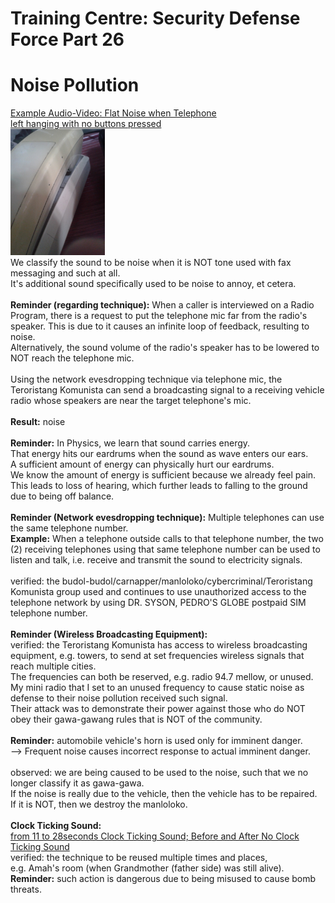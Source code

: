 # Training Centre: Security Defense Force Part 26
# Noise Pollution

[Example Audio-Video: Flat Noise when Telephone<br/>
left hanging with no buttons pressed](https://github.com/usbong/documentation/blob/master/Usbong/company/HR/Usbong%20Education%20Training%20Courses/Training%20Centre:%20Security%20Defense%20Force/res/flatNoiseFromSelectTelephonesWhenLeftHangingWithNoButtonsPressed20211202T1514.mp4)
<br/>
[<img src="https://github.com/usbong/documentation/blob/master/Usbong/company/HR/Usbong%20Education%20Training%20Courses/Training%20Centre:%20Security%20Defense%20Force/res/flatNoiseFromSelectTelephonesWhenLeftHangingWithNoButtonsPressed20211202T1521.jpg" width="30%">](https://github.com/usbong/documentation/blob/master/Usbong/company/HR/Usbong%20Education%20Training%20Courses/Training%20Centre:%20Security%20Defense%20Force/res/flatNoiseFromSelectTelephonesWhenLeftHangingWithNoButtonsPressed20211202T1514.mp4)
<br/>
We classify the sound to be noise when it is NOT tone used with fax messaging and such at all.<br/>
It's additional sound specifically used to be noise to annoy, et cetera.<br/>
<br/>
<b>Reminder (regarding technique):</b> When a caller is interviewed on a Radio Program, there is a request to put the telephone mic far from the radio's speaker. This is due to it causes an infinite loop of feedback, resulting to noise.<br/>
Alternatively, the sound volume of the radio's speaker has to be lowered to NOT reach the telephone mic.<br/>
<br/>
Using the network evesdropping technique via telephone mic, the Teroristang Komunista can send a broadcasting signal to a receiving vehicle radio whose speakers are near the target telephone's mic.<br/>
<br/>
<b>Result:</b> noise<br/>
<br/>
<b>Reminder:</b> In Physics, we learn that sound carries energy.<br/>
That energy hits our eardrums when the sound as wave enters our ears.<br/>
A sufficient amount of energy can physically hurt our eardrums.<br/>
We know the amount of energy is sufficient because we already feel pain.<br/>
This leads to loss of hearing, which further leads to falling to the ground
due to being off balance.<br/>
<br/>
<b>Reminder (Network evesdropping technique):</b> Multiple telephones can use the same telephone number.<br/>
<b>Example:</b> When a telephone outside calls to that telephone number, the two (2) receiving telephones using that same telephone number can be used to listen and talk, i.e. receive and transmit the sound to electricity signals.<br/>
<br/>
verified: the budol-budol/carnapper/manloloko/cybercriminal/Teroristang Komunista group used and continues to use unauthorized access to the telephone network by using DR. SYSON, PEDRO'S GLOBE postpaid SIM telephone number.<br/>
<br/>
<b>Reminder (Wireless Broadcasting Equipment):</b><br/>
verified: the Teroristang Komunista has access to wireless broadcasting equipment, e.g. towers, to send at set frequencies wireless signals that reach multiple cities.<br/>
The frequencies can both be reserved, e.g. radio 94.7 mellow, or unused.<br/>
My mini radio that I set to an unused frequency to cause static noise as defense to their noise pollution received such signal.<br/>
Their attack was to demonstrate their power against those who do NOT obey their gawa-gawang rules that is NOT of the community.<br/>
<br/>
<b>Reminder:</b> automobile vehicle's horn is used only for imminent danger.<br/>
--> Frequent noise causes incorrect response to actual imminent danger.<br/>
<br/>
observed: we are being caused to be used to the noise, such that we no longer classify it as gawa-gawa.<br/>
If the noise is really due to the vehicle, then the vehicle has to be repaired.<br/>
If it is NOT, then we destroy the manloloko.<br/>
<br/>
<b>Clock Ticking Sound:</b><br/>
[from 11 to 28seconds Clock Ticking Sound; Before and After No Clock Ticking Sound](https://github.com/usbong/documentation/blob/master/Usbong/company/HR/Usbong%20Education%20Training%20Courses/Training%20Centre:%20Security%20Defense%20Force/res/setVolumeMaxAt11To28SecsClockTickingBeforeAndAfterNoClockTickingSound20211129T2259.m4a)
<br/>
verified: the technique to be reused multiple times and places,<br/> 
e.g. Amah's room (when Grandmother (father side) was still alive).<br/>
<b>Reminder:</b> such action is dangerous due to being misused to cause bomb threats.
  

